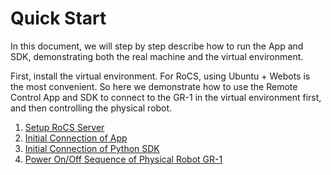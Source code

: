 # Quick Start
In this document, we will step by step describe how to run the App and SDK, demonstrating both the real machine and the virtual environment.

First, install the virtual environment. For RoCS, using Ubuntu + Webots is the most convenient. So here we demonstrate how to use the Remote Control App and SDK to connect to the GR-1 in the virtual environment first, and then controlling the physical robot.

1. [Setup RoCS Server](https://github.com/FFTAI/rocs_server/blob/main/README.md)
2. [Initial Connection of App](app/readme.md)
3. [Initial Connection of Python SDK](sdks/sdk_py/readme.md)
4. [Power On/Off Sequence of Physical Robot GR-1](gr1_loop.md)